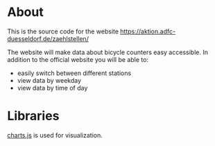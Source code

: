 # About
This is the source code for the website https://aktion.adfc-duesseldorf.de/zaehlstellen/

The website will make data about bicycle counters easy accessible.
In addition to the official website you will be able to: 

* easily switch between different stations
* view data by weekday
* view data by time of day

# Libraries 
[charts.js](https://www.chartjs.org/) is used for visualization.
